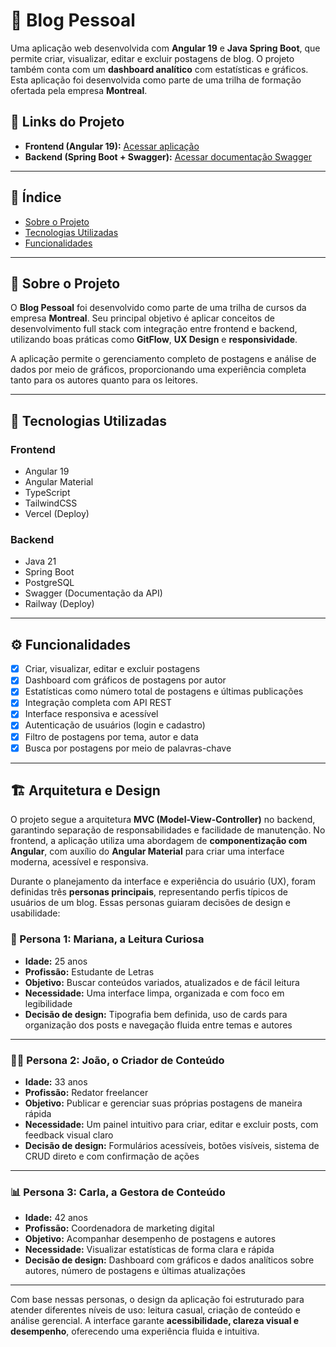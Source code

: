 # 📝 Blog Pessoal

Uma aplicação web desenvolvida com **Angular 19** e **Java Spring Boot**, que permite criar, visualizar, editar e excluir postagens de blog. O projeto também conta com um **dashboard analítico** com estatísticas e gráficos. Esta aplicação foi desenvolvida como parte de uma trilha de formação ofertada pela empresa **Montreal**.

## 🔗 Links do Projeto

- **Frontend (Angular 19):** [Acessar aplicação](https://blog-pessoal-pi-lilac.vercel.app/)
- **Backend (Spring Boot + Swagger):** [Acessar documentação Swagger](https://blogpessoal-production.up.railway.app/swagger-ui/index.html#/)

---

## 📑 Índice

- [Sobre o Projeto](#sobre-o-projeto)
- [Tecnologias Utilizadas](#tecnologias-utilizadas)
- [Funcionalidades](#funcionalidades)

---

## 📝 Sobre o Projeto

O **Blog Pessoal** foi desenvolvido como parte de uma trilha de cursos da empresa **Montreal**. Seu principal objetivo é aplicar conceitos de desenvolvimento full stack com integração entre frontend e backend, utilizando boas práticas como **GitFlow**, **UX Design** e **responsividade**.

A aplicação permite o gerenciamento completo de postagens e análise de dados por meio de gráficos, proporcionando uma experiência completa tanto para os autores quanto para os leitores.

---

## 🚀 Tecnologias Utilizadas

### Frontend

- Angular 19
- Angular Material
- TypeScript
- TailwindCSS
- Vercel (Deploy)

### Backend

- Java 21
- Spring Boot
- PostgreSQL
- Swagger (Documentação da API)
- Railway (Deploy)

---

## ⚙️ Funcionalidades

- [x] Criar, visualizar, editar e excluir postagens
- [x] Dashboard com gráficos de postagens por autor
- [x] Estatísticas como número total de postagens e últimas publicações
- [x] Integração completa com API REST
- [x] Interface responsiva e acessível
- [x] Autenticação de usuários (login e cadastro)
- [x] Filtro de postagens por tema, autor e data
- [x] Busca por postagens por meio de palavras-chave

---

## 🏗️ Arquitetura e Design

O projeto segue a arquitetura **MVC (Model-View-Controller)** no backend, garantindo separação de responsabilidades e facilidade de manutenção. No frontend, a aplicação utiliza uma abordagem de **componentização com Angular**, com auxílio do **Angular Material** para criar uma interface moderna, acessível e responsiva.

Durante o planejamento da interface e experiência do usuário (UX), foram definidas três **personas principais**, representando perfis típicos de usuários de um blog. Essas personas guiaram decisões de design e usabilidade:

### 👤 Persona 1: Mariana, a Leitura Curiosa

- **Idade:** 25 anos  
- **Profissão:** Estudante de Letras  
- **Objetivo:** Buscar conteúdos variados, atualizados e de fácil leitura  
- **Necessidade:** Uma interface limpa, organizada e com foco em legibilidade  
- **Decisão de design:** Tipografia bem definida, uso de cards para organização dos posts e navegação fluida entre temas e autores

---

### 👨‍💻 Persona 2: João, o Criador de Conteúdo

- **Idade:** 33 anos  
- **Profissão:** Redator freelancer  
- **Objetivo:** Publicar e gerenciar suas próprias postagens de maneira rápida  
- **Necessidade:** Um painel intuitivo para criar, editar e excluir posts, com feedback visual claro  
- **Decisão de design:** Formulários acessíveis, botões visíveis, sistema de CRUD direto e com confirmação de ações

---

### 📊 Persona 3: Carla, a Gestora de Conteúdo

- **Idade:** 42 anos  
- **Profissão:** Coordenadora de marketing digital  
- **Objetivo:** Acompanhar desempenho de postagens e autores  
- **Necessidade:** Visualizar estatísticas de forma clara e rápida  
- **Decisão de design:** Dashboard com gráficos e dados analíticos sobre autores, número de postagens e últimas atualizações

---

Com base nessas personas, o design da aplicação foi estruturado para atender diferentes níveis de uso: leitura casual, criação de conteúdo e análise gerencial. A interface garante **acessibilidade, clareza visual e desempenho**, oferecendo uma experiência fluida e intuitiva.
